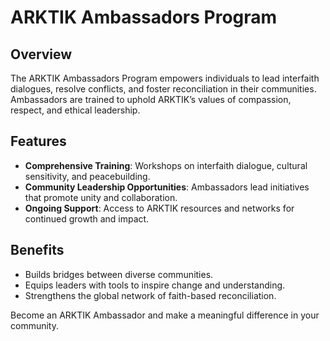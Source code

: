 
# ARKTIK Ambassadors Program

## Overview

The ARKTIK Ambassadors Program empowers individuals to lead interfaith dialogues, resolve conflicts, and foster reconciliation in their communities. Ambassadors are trained to uphold ARKTIK’s values of compassion, respect, and ethical leadership.

## Features

- **Comprehensive Training**: Workshops on interfaith dialogue, cultural sensitivity, and peacebuilding.
- **Community Leadership Opportunities**: Ambassadors lead initiatives that promote unity and collaboration.
- **Ongoing Support**: Access to ARKTIK resources and networks for continued growth and impact.

## Benefits

- Builds bridges between diverse communities.
- Equips leaders with tools to inspire change and understanding.
- Strengthens the global network of faith-based reconciliation.

Become an ARKTIK Ambassador and make a meaningful difference in your community.
